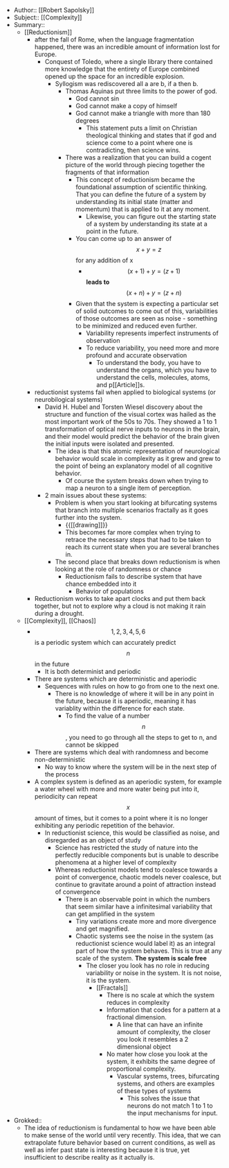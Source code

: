 - Author:: [[Robert Sapolsky]]
- Subject:: [[Complexity]]
- Summary::
    - [[Reductionism]]
        - after the fall of Rome, when the language fragmentation happened, there was an incredible amount of information lost for Europe. 
            - Conquest of Toledo, where a single library there contained more knowledge that the entirety of Europe combined opened up the space for an incredible explosion.
                - Syllogism was rediscovered all a are b, if a then b.
                    - Thomas Aquinas put three limits to the power of god.
                        - God cannot sin
                        - God cannot make a copy of himself
                        - God cannot make a triangle with more than 180 degrees
                            - This statement puts a limit on Christian theological thinking and states that if god and science come to a point where one is contradicting, then science wins. 
                    - There was a realization that you can build a cogent picture of the world through piecing together the fragments of that information
                        - This concept of reductionism became the foundational assumption of scientific thinking. That you can define the future of a system by understanding its initial state (matter and momentum) that is applied to it at any moment. 
                            - Likewise, you can figure out the starting state of a system by understanding its state at a point in the future.
                        - You can come up to an answer of $$x + y = z$$ for any addition of x
                            - $$(x+1)+y=(z+1)$$ **leads to** $$(x+n)+y=(z+n)$$
                        - Given that the system is expecting a particular set of solid outcomes to come out of this, variabilities of those outcomes are seen as noise - something to be minimized and reduced even further.
                            - Variability represents imperfect instruments of observation
                            - To reduce variability, you need more and more profound and accurate observation
                                - To understand the body, you have to understand the organs, which you have to understand the cells, molecules, atoms, and p[[Article]]s.
        - reductionist systems fail when applied to biological systems (or neurobilogical systems) 
            - David H. Hubel and Torsten Wiesel discovery about the structure and function of the visual cortex was hailed as the most important work of the 50s to 70s. They showed a 1 to 1 transformation of optical nerve inputs to neurons in the brain, and their model would predict the behavior of the brain given the initial inputs were isolated and presented.
                - The idea is that this atomic representation of neurological behavior would scale in complexity as it grew and grew to the point of being an explanatory model of all cognitive behavior.
                    - Of course the system breaks down when trying to map a neuron to a single item of perception.
            - 2 main issues about these systems:
                - Problem is when you start looking at bifurcating systems that branch into multiple scenarios fractally as it goes further into the system. 
                    - {{[[drawing]]}}
                    - This becomes far more complex when trying to retrace the necessary steps that had to be taken to reach its current state when you are several branches in.
                - The second place that breaks down reductionism is when looking at the role of randomness or chance
                    - Reductionism fails to describe system that have chance embedded into it
                        - Behavior of populations
        - Reductionism works to take apart clocks and put them back together, but not to explore why a cloud is not making it rain during a drought.
    - [[Complexity]], [[Chaos]]
        - $$ 1, 2, 3, 4, 5, 6$$ is a periodic system which can accurately predict $$n$$ in the future
            - It is both determinist and periodic
        - There are systems which are deterministic and aperiodic
            - Sequences with rules on how to go from one to the next one. 
                - There is no knowledge of where it will be in any point in the future, because it is aperiodic, meaning it has variablity within the difference for each state.
                    - To find the value of a number $$n$$, you need to go through all the steps to get to n, and cannot be skipped
        - There are systems which deal with randomness and become non-deterministic
            - No way to know where the system will be in the next step of the process
        - A complex system is defined as an aperiodic system, for example a water wheel with more and more water being put into it, periodicity can repeat $$x$$ amount of times, but it comes to a point where it is no longer exhibiting any periodic repetition of the behavior.
            - In reductionist science, this would be classified as noise, and disregarded as an object of study
                - Science has restricted the study of nature into the perfectly reducible components but is unable to describe phenomena at a higher level of complexity
                - Whereas reductionist models tend to coalesce towards a point of convergence, chaotic models never coalesce, but continue to gravitate around a point of attraction instead of convergence
                    - There is an observable point in which the numbers that seem similar have a infinitesimal variability that can get amplified in the system
                        - Tiny variations create more and more divergence and get magnified. 
                        - Chaotic systems see the noise in the system (as reductionist science would label it)  as an integral part of how the system behaves. This is true at any scale of the system. **The system is scale free**
                            - The closer you look has no role in reducing variability or noise in the system. It is not noise, it is the system. 
                                - [[Fractals]]
                                    - There is no scale at which the system reduces in complexity
                                    - Information that codes for a pattern at a fractional dimension.
                                        - A line that can have an infinite amount of complexity, the closer you look it resembles a 2 dimensional object
                                    - No mater how close you look at the system, it exhibits the same degree of proportional complexity.
                                        - Vascular systems, trees, bifurcating systems, and others are examples of these types of systems
                                            - This solves the issue that neurons do not match 1 to 1 to the input mechanisms for input.
- Grokked::
    - The idea of reductionism is fundamental to how we have been able to make sense of the world until very recently. This idea, that we can extrapolate future behavior based on current conditions, as well as well as infer past state is interesting because it is true, yet insufficient to describe reality as it actually is. 

